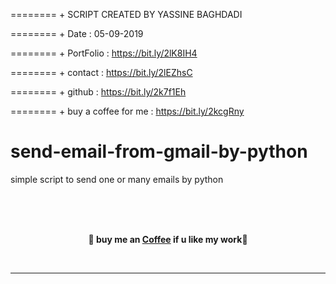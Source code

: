 ======== + SCRIPT CREATED BY YASSINE BAGHDADI

======== + Date : 05-09-2019 

======== + PortFolio : https://bit.ly/2lK8IH4

======== + contact : https://bit.ly/2lEZhsC

======== + github : https://bit.ly/2k7f1Eh

======== + buy a coffee for me : https://bit.ly/2kcgRny 

# send-email-from-gmail-by-python

simple script to send one or many emails by python 

<br>
<p align="center">
	<br><br>
	<b>🙌 buy me an <a href="https://bit.ly/3ckpSAj">Coffee</a> if u like my <b>work</b>🙌</b>
</p>
<br>

---
